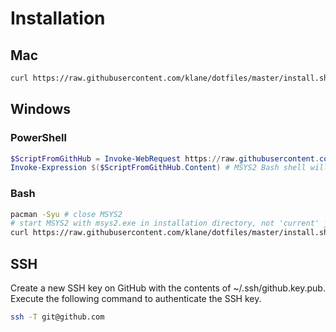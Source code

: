 # Installation

## Mac

```bash
curl https://raw.githubusercontent.com/klane/dotfiles/master/install.sh | bash
```

## Windows

### PowerShell

```powershell
$ScriptFromGithHub = Invoke-WebRequest https://raw.githubusercontent.com/klane/dotfiles/master/install.ps1
Invoke-Expression $($ScriptFromGithHub.Content) # MSYS2 Bash shell will open
```

### Bash

```bash
pacman -Syu # close MSYS2
# start MSYS2 with msys2.exe in installation directory, not 'current' junction
curl https://raw.githubusercontent.com/klane/dotfiles/master/install.sh | bash
```

## SSH

Create a new SSH key on GitHub with the contents of ~/.ssh/github.key.pub.
Execute the following command to authenticate the SSH key.

```bash
ssh -T git@github.com
```
